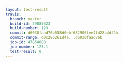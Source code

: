 ```yaml
---
layout: test-result
travis:
  branch: master
  build-id: 29885623
  build-number: 123
  commit: d6030faad76b558d0ebf682906fee4fd28b4df2b
  commit-range: d0c286261d4a...d6030faad76b
  job-id: 47854088
  job-number: 123.1
  test-result: 0
---
```

